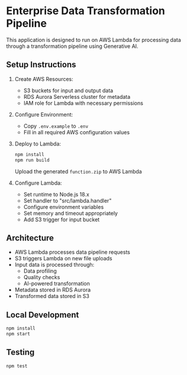 # Enterprise Data Transformation Pipeline

This application is designed to run on AWS Lambda for processing data through a transformation pipeline using Generative AI.

## Setup Instructions

1. Create AWS Resources:
   - S3 buckets for input and output data
   - RDS Aurora Serverless cluster for metadata
   - IAM role for Lambda with necessary permissions

2. Configure Environment:
   - Copy `.env.example` to `.env`
   - Fill in all required AWS configuration values

3. Deploy to Lambda:
   ```bash
   npm install
   npm run build
   ```
   Upload the generated `function.zip` to AWS Lambda

4. Configure Lambda:
   - Set runtime to Node.js 18.x
   - Set handler to "src/lambda.handler"
   - Configure environment variables
   - Set memory and timeout appropriately
   - Add S3 trigger for input bucket

## Architecture

- AWS Lambda processes data pipeline requests
- S3 triggers Lambda on new file uploads
- Input data is processed through:
  - Data profiling
  - Quality checks
  - AI-powered transformation
- Metadata stored in RDS Aurora
- Transformed data stored in S3

## Local Development

```bash
npm install
npm start
```

## Testing

```bash
npm test
```